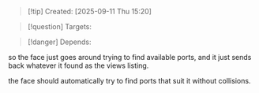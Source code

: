 
>[!tip] Created: [2025-09-11 Thu 15:20]

>[!question] Targets: 

>[!danger] Depends: 

so the face just goes around trying to find available ports, and it just sends back whatever it found as the views listing.

the face should automatically try to find ports that suit it without collisions.